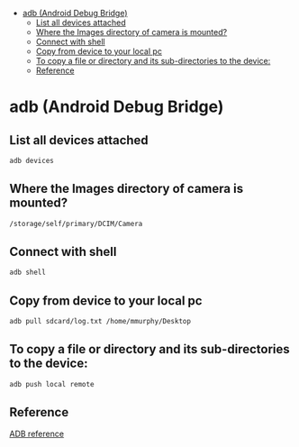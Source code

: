 <!--ts-->
   * [adb (Android Debug Bridge)](#adb-android-debug-bridge)
      * [List all devices attached](#list-all-devices-attached)
      * [Where the Images directory of camera is mounted?](#where-the-images-directory-of-camera-is-mounted)
      * [Connect with shell](#connect-with-shell)
      * [Copy from device to your local pc](#copy-from-device-to-your-local-pc)
      * [To copy a file or directory and its sub-directories to the device:](#to-copy-a-file-or-directory-and-its-sub-directories-to-the-device)
      * [Reference](#reference)

<!-- Added by: gil_diy, at: Thu 06 Jan 2022 17:57:37 IST -->

<!--te-->

# adb (Android Debug Bridge)


## List all devices attached

```bash
adb devices
```

## Where the Images directory of camera is mounted?



```bash
/storage/self/primary/DCIM/Camera
```

## Connect with shell
```bash
adb shell
```

## Copy from device to your local pc

```bash
adb pull sdcard/log.txt /home/mmurphy/Desktop
```

## To copy a file or directory and its sub-directories to the device:
```bash
adb push local remote
```



## Reference
[ADB reference](https://developer.android.com/studio/command-line/adb)
